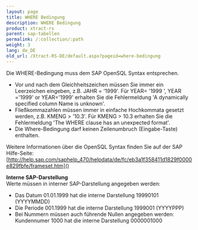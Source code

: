 ```yaml
---
layout: page
title: WHERE Bedingung
description: WHERE Bedingung
product: xtract-rs
parent: sap-tabellen
permalink: /:collection/:path
weight: 3
lang: de_DE
old_url: /Xtract-RS-DE/default.aspx?pageid=where-bedingung
---
```


Die WHERE-Bedingung muss dem SAP OpenSQL Syntax entsprechen.

- Vor und nach dem Gleichheitszeichen müssen Sie immer ein Leerzeichen eingeben, z.B. JAHR = '1999'. Für YEAR= '1999 ', YEAR ='1999' or YEAR='1999' erhalten Sie die Fehlermeldung 'A dynamically specified column Name is unknown'.
- Fließkommazahlen müssen immer in einfache Hochkommata gesetzt werden, z.B. KMENG > '10.3'.  Für KMENG > 10.3 erhalten Sie die Fehlermeldung 'The WHERE clause has an unexpected format'.
- Die Where-Bedingung darf keinen Zeilenumbruch (Eingabe-Taste) enthalten.

Weitere Informationen über die OpenSQL Syntax finden Sie auf der SAP Hilfe-Seite: [http://help.sap.com/saphelp_470/helpdata/de/fc/eb3a1f358411d1829f0000e829fbfe/frameset.htm]()

**Interne SAP-Darstellung**<br>
Werte müssen in interner SAP-Darstellung angegeben werden: 

- Das Datum 01.01.1999 hat die interne Darstellung 19990101 (YYYYMMDD)
- Die Periode 001.1999 hat die interne Darstellung  1999001 (YYYYPPP)
- Bei Nummern müssen auch führende Nullen angegeben werden: Kundennumer 1000 hat die interne Darstellung 0000001000